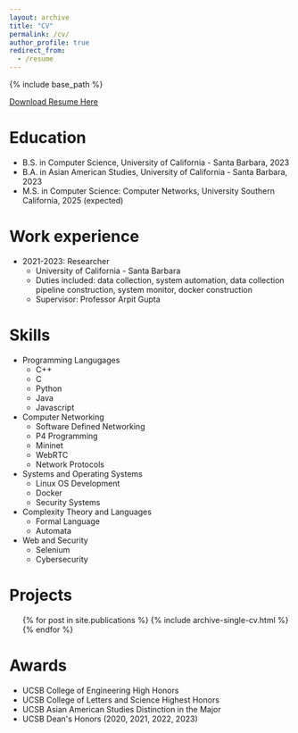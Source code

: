 ```yaml
---
layout: archive
title: "CV"
permalink: /cv/
author_profile: true
redirect_from:
  - /resume
---
```


{% include base_path %}

[Download Resume Here](http://samliangsk.github.io/files/QishenL_Resume.pdf)

Education
======
* B.S. in Computer Science, University of California - Santa Barbara, 2023
* B.A. in Asian American Studies, University of California - Santa Barbara, 2023
* M.S. in Computer Science: Computer Networks, University Southern California, 2025 (expected)

Work experience
======
* 2021-2023: Researcher
  * University of California - Santa Barbara
  * Duties included: data collection, system automation, data collection pipeline construction, system monitor, docker construction
  * Supervisor: Professor Arpit Gupta
  
Skills
======
* Programming Langugages
  * C++
  * C
  * Python
  * Java
  * Javascript
* Computer Networking
  * Software Defined Networking
  * P4 Programming
  * Mininet
  * WebRTC
  * Network Protocols
* Systems and Operating Systems
  * Linux OS Development
  * Docker
  * Security Systems
* Complexity Theory and Languages
  * Formal Language
  * Automata
* Web and Security
  * Selenium
  * Cybersecurity

Projects
======
  <ul>{% for post in site.publications %}
    {% include archive-single-cv.html %}
  {% endfor %}</ul>

Awards
======
* UCSB College of Engineering High Honors
* UCSB College of Letters and Science Highest Honors
* UCSB Asian American Studies Distinction in the Major
* UCSB Dean's Honors (2020, 2021, 2022, 2023)